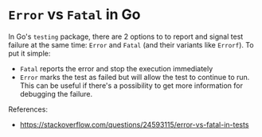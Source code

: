 # `Error` vs `Fatal` in Go

In Go's `testing` package, there are 2 options to to report and signal test
failure at the same time: `Error` and `Fatal` (and their variants like `Errorf`).
To put it simple:

- `Fatal` reports the error and stop the execution immediately
- `Error` marks the test as failed but will allow the test to continue to run.
  This can be useful if there's a possibility to get more information for
  debugging the failure.

References:
- https://stackoverflow.com/questions/24593115/error-vs-fatal-in-tests
